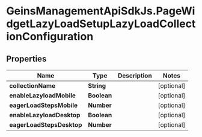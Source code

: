# GeinsManagementApiSdkJs.PageWidgetLazyLoadSetupLazyLoadCollectionConfiguration

## Properties

Name | Type | Description | Notes
------------ | ------------- | ------------- | -------------
**collectionName** | **String** |  | [optional] 
**enableLazyloadMobile** | **Boolean** |  | [optional] 
**eagerLoadStepsMobile** | **Number** |  | [optional] 
**enableLazyloadDesktop** | **Boolean** |  | [optional] 
**eagerLoadStepsDesktop** | **Number** |  | [optional] 


